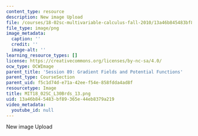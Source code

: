 ```yaml
---
content_type: resource
description: New image Upload
file: /courses/18-02sc-multivariable-calculus-fall-2010/13a46b845483bf89365e44eb8379a219_MIT18_02SC_L30Brds_13.png
file_type: image/png
image_metadata:
  caption: ''
  credit: ''
  image-alt: ''
learning_resource_types: []
license: https://creativecommons.org/licenses/by-nc-sa/4.0/
ocw_type: OCWImage
parent_title: 'Session 89: Gradient Fields and Potential Functions'
parent_type: CourseSection
parent_uid: f5c1d74d-e71a-42ee-f54e-858fdda4ad8f
resourcetype: Image
title: MIT18_02SC_L30Brds_13.png
uid: 13a46b84-5483-bf89-365e-44eb8379a219
video_metadata:
  youtube_id: null
---
```

New image Upload
